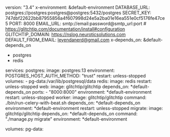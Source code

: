 version: "3.4"
x-environment:
  &default-environment
  DATABASE_URL: postgres://postgres:postgres@postgres:5432/postgres
  SECRET_KEY: 747dbf22622bb87955856a4f607998d24e5a2ba01e16ea551e0cf5176fe47ce5
  PORT: 8000
  EMAIL_URL: smtp://email:password@smtp_url:port # https://glitchtip.com/documentation/install#configuration
  GLITCHTIP_DOMAIN: https://nslog.neuroticsolutions.com
  DEFAULT_FROM_EMAIL: leyendanerd@gmail.com
x-depends_on:
  &default-depends_on
  - postgres
  - redis

services:
  postgres:
    image: postgres:13
    environment:
      POSTGRES_HOST_AUTH_METHOD: "trust"
    restart: unless-stopped
    volumes:
      - pg-data:/var/lib/postgresql/data
  redis:
    image: redis
    restart: unless-stopped
  web:
    image: glitchtip/glitchtip
    depends_on: *default-depends_on
    ports:
      - "8000:8000"
    environment: *default-environment
    restart: unless-stopped
  worker:
    image: glitchtip/glitchtip
    command: ./bin/run-celery-with-beat.sh
    depends_on: *default-depends_on
    environment: *default-environment
    restart: unless-stopped
  migrate:
    image: glitchtip/glitchtip
    depends_on: *default-depends_on
    command: "./manage.py migrate"
    environment: *default-environment

volumes:
  pg-data: